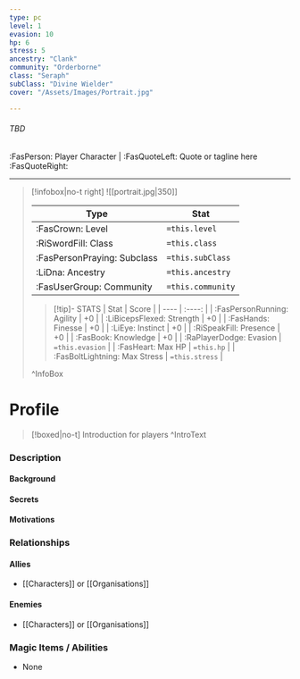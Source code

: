 ```yaml
---
type: pc
level: 1
evasion: 10
hp: 6
stress: 5
ancestry: "Clank"
community: "Orderborne"
class: "Seraph"
subClass: "Divine Wielder"
cover: "/Assets/Images/Portrait.jpg"

---
```


###### TBD
:FasPerson: Player Character | :FasQuoteLeft: Quote or tagline here :FasQuoteRight:
___
> [!infobox|no-t right]
> ![[portrait.jpg|350]]
>
> | Type | Stat |
> | ---- | ---- |
> | :FasCrown: Level   | `=this.level` |
> | :RiSwordFill: Class |  `=this.class` |
> | :FasPersonPraying: Subclass |  `=this.subClass`|
> |  :LiDna: Ancestry |  `=this.ancestry`|
> |  :FasUserGroup: Community |  `=this.community`|
> 
>> [!tip]- STATS
>> | Stat | Score |
>> | ---- | :----: |
>> | :FasPersonRunning: Agility | +0 |
>> | :LiBicepsFlexed: Strength | +0 |
>> | :FasHands: Finesse | +0 |
>> | :LiEye: Instinct | +0 |
>> | :RiSpeakFill: Presence | +0 |
>> | :FasBook: Knowledge | +0 |
>> | :RaPlayerDodge: Evasion | `=this.evasion` |
>> | :FasHeart: Max HP | `=this.hp` |
>> | :FasBoltLightning: Max Stress | `=this.stress` |
>
>^InfoBox

# Profile

> [!boxed|no-t]
> Introduction for players
>^IntroText
	
### Description

#### Background

#### Secrets

#### Motivations 

### Relationships

#### Allies
- [[Characters]] or [[Organisations]]

#### Enemies
- [[Characters]] or [[Organisations]]

### Magic Items / Abilities
- None
